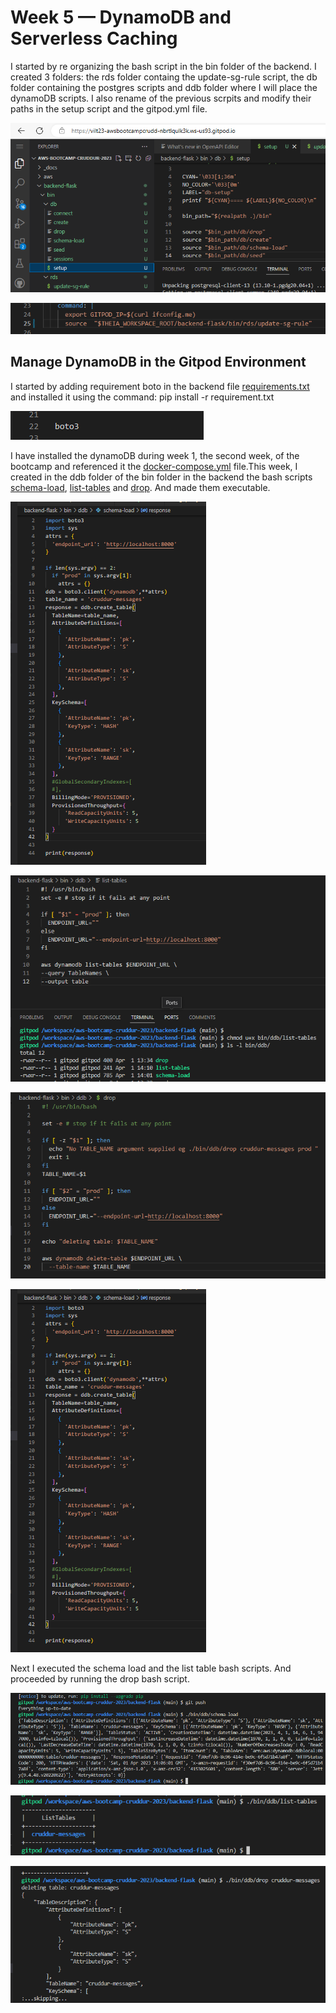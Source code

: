 # Week 5 — DynamoDB and Serverless Caching



I started by re organizing the bash script in the bin folder of the backend. I created 3 folders: the rds folder containg the update-sg-rule script, the db folder containing the postgres scripts and ddb folder where I will place the dynamoDB scripts. I also rename of the previous scrpits and modify their paths in the setup script and the gitpod.yml file. 

![re organize](assets/Week5/Week%205%20-%20v1%20re%20organize%20bin%20script.png)

![gitpod.yml](assets/Week5/Week%205%20-%20v1%20up%20rds%20script%20path%20in%20gitpod.png)

## Manage DynamoDB in the Gitpod Environment

I started by adding requirement boto in the backend file [requirements.txt](https://github.com/vilt23/aws-bootcamp-cruddur-2023/blob/main/backend-flask/requirements.txt) and installed it using the command: pip install -r requirement.txt

![requirement.txt](assets/Week5/Week%205%20-%20v1%20boto3%20backend%20requierement.png)

I have installed the dynamoDB during week 1, the second week, of the bootcamp and referenced it the [docker-compose.yml]() file.This week, I created in the ddb folder of the bin folder in the backend the bash scripts [schema-load](https://github.com/vilt23/aws-bootcamp-cruddur-2023/blob/main/backend-flask/bin/ddb/schema-load), [list-tables](https://github.com/vilt23/aws-bootcamp-cruddur-2023/blob/main/backend-flask/bin/ddb/list-tables) and [drop](https://github.com/vilt23/aws-bootcamp-cruddur-2023/blob/main/backend-flask/bin/ddb/drop). And made them executable. 

![schema-load](assets/Week5/Week%205%20-%20v1%20ddb%20schema%20load.png)

![list-tables](assets/Week5/Week%205%20-%20v1%20ddb%20list%20tables.png)

![drop](assets/Week5/Week%205%20-%20v1%20ddb%20drop%20script.png)

![chmod drop schema load](assets/Week5/Week%205%20-%20v1%20ddb%20schema%20load.png)

Next I executed the schema load and the list table bash scripts. And proceeded by running the drop bash script.

![load schema](assets/Week5/Week%205%20-%20v1%20ddb%20load%20schema.png)

![list tables](assets/Week5/Week%205%20-%20v1%20ddb%20list%20tables%20cli.png)

![drop tables](assets/Week5/Week%205%20-%20v1%20ddb%20drop%20table%20cli.png)

